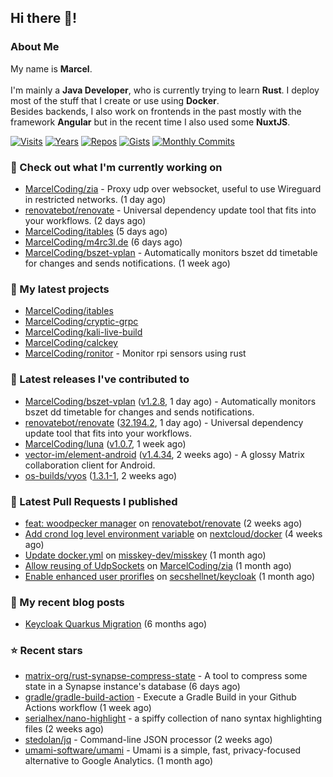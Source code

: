 ## Hi there 👋!




### About Me

My name is **Marcel**.
<br><br>
I'm mainly a **Java Developer**, who is currently trying to learn **Rust**. I deploy most of the stuff that I create or use using **Docker**.
<br>
Besides backends, I also work on frontends in the past mostly with the framework **Angular** but in the recent time I also used some **NuxtJS**. 

[![Visits](https://badges.pufler.dev/visits/MarcelCoding/MarcelCoding?style=flat-square&color=black&logo=github)](https://github.com/MarcelCoding)
[![Years](https://badges.pufler.dev/years/MarcelCoding?style=flat-square&color=black&logo=github)](https://github.com/MarcelCoding)
[![Repos](https://badges.pufler.dev/repos/MarcelCoding?style=flat-square&color=black&logo=github)](https://github.com/MarcelCoding?tab=repositories)
[![Gists](https://badges.pufler.dev/gists/MarcelCoding?style=flat-square&color=black&logo=github)](https://gist.github.com/MarcelCoding)
[![Monthly Commits](https://badges.pufler.dev/commits/monthly/MarcelCoding?style=flat-square&color=black&logo=github)](https://github.com/MarcelCoding)

### 👷 Check out what I'm currently working on

- [MarcelCoding/zia](https://github.com/MarcelCoding/zia) - Proxy udp over websocket, useful to use Wireguard in restricted networks. (1 day ago)
- [renovatebot/renovate](https://github.com/renovatebot/renovate) - Universal dependency update tool that fits into your workflows. (2 days ago)
- [MarcelCoding/itables](https://github.com/MarcelCoding/itables) (5 days ago)
- [MarcelCoding/m4rc3l.de](https://github.com/MarcelCoding/m4rc3l.de) (6 days ago)
- [MarcelCoding/bszet-vplan](https://github.com/MarcelCoding/bszet-vplan) - Automatically monitors bszet dd timetable for changes and sends notifications. (1 week ago)

### 🌱 My latest projects

- [MarcelCoding/itables](https://github.com/MarcelCoding/itables)
- [MarcelCoding/cryptic-grpc](https://github.com/MarcelCoding/cryptic-grpc)
- [MarcelCoding/kali-live-build](https://github.com/MarcelCoding/kali-live-build)
- [MarcelCoding/calckey](https://github.com/MarcelCoding/calckey)
- [MarcelCoding/ronitor](https://github.com/MarcelCoding/ronitor) - Monitor rpi sensors using rust

### 🔭 Latest releases I've contributed to

- [MarcelCoding/bszet-vplan](https://github.com/MarcelCoding/bszet-vplan) ([v1.2.8](https://github.com/MarcelCoding/bszet-vplan/releases/tag/v1.2.8), 1 day ago) - Automatically monitors bszet dd timetable for changes and sends notifications.
- [renovatebot/renovate](https://github.com/renovatebot/renovate) ([32.194.2](https://github.com/renovatebot/renovate/releases/tag/32.194.2), 1 day ago) - Universal dependency update tool that fits into your workflows.
- [MarcelCoding/luna](https://github.com/MarcelCoding/luna) ([v1.0.7](https://github.com/MarcelCoding/luna/releases/tag/v1.0.7), 1 week ago)
- [vector-im/element-android](https://github.com/vector-im/element-android) ([v1.4.34](https://github.com/vector-im/element-android/releases/tag/v1.4.34), 2 weeks ago) - A glossy Matrix collaboration client for Android.
- [os-builds/vyos](https://github.com/os-builds/vyos) ([1.3.1-1](https://github.com/os-builds/vyos/releases/tag/1.3.1-1), 2 weeks ago)

### 🔨 Latest Pull Requests I published

- [feat: woodpecker manager](https://github.com/renovatebot/renovate/pull/17297) on [renovatebot/renovate](https://github.com/renovatebot/renovate) (2 weeks ago)
- [Add crond log level environment variable](https://github.com/nextcloud/docker/pull/1805) on [nextcloud/docker](https://github.com/nextcloud/docker) (4 weeks ago)
- [Update docker.yml](https://github.com/misskey-dev/misskey/pull/9046) on [misskey-dev/misskey](https://github.com/misskey-dev/misskey) (1 month ago)
- [Allow reusing of UdpSockets](https://github.com/MarcelCoding/zia/pull/19) on [MarcelCoding/zia](https://github.com/MarcelCoding/zia) (1 month ago)
- [Enable enhanced user prorifles](https://github.com/secshellnet/keycloak/pull/13) on [secshellnet/keycloak](https://github.com/secshellnet/keycloak) (1 month ago)

### 📜 My recent blog posts

- [Keycloak Quarkus Migration](https://m4rc3l.de/blog/keycloak-quarkus-migration) (6 months ago)

### ⭐ Recent stars

- [matrix-org/rust-synapse-compress-state](https://github.com/matrix-org/rust-synapse-compress-state) - A tool to compress some state in a Synapse instance&#39;s database (6 days ago)
- [gradle/gradle-build-action](https://github.com/gradle/gradle-build-action) - Execute a Gradle Build in your Github Actions workflow (1 week ago)
- [serialhex/nano-highlight](https://github.com/serialhex/nano-highlight) - a spiffy collection of nano syntax highlighting files (2 weeks ago)
- [stedolan/jq](https://github.com/stedolan/jq) - Command-line JSON processor (2 weeks ago)
- [umami-software/umami](https://github.com/umami-software/umami) - Umami is a simple, fast, privacy-focused alternative to Google Analytics. (1 month ago)
